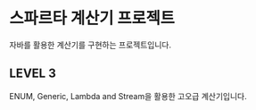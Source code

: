 # 스파르타 계산기 프로젝트

자바를 활용한 계산기를 구현하는 프로젝트입니다.

## LEVEL 3

ENUM, Generic, Lambda and Stream을 활용한 고오급 계산기입니다.